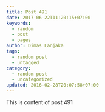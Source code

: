 ```yaml
---
title: Post 491
date: 2017-06-22T11:20:15+07:00
keywords:
  - random
  - post
  - pages
author: Dimas Lanjaka
tags:
  - random post
  - untagged
category:
  - random post
  - uncategorized
updated: 2016-02-28T20:07:58+07:00
---
```

This is content of post 491